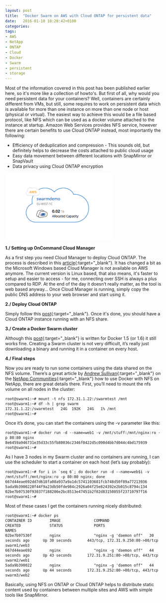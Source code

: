 ```yaml
---
layout: post
title:  "Docker Swarm on AWS with Cloud ONTAP for persistent data"
date:   2016-01-10 18:28:42+0100
categories: 
tags: 
- AWS
- NetApp
- ONTAP
- Cloud
- Docker
- Swarm
- persistent
- storage
---
```

Most of the information covered in this post has been published earlier here, so it's more like a collection of howto's. But first of all, why would you need persistent data for your containers? Well, containers are certainly different from VMs, but still, some requires to work on persistent data which is available for more than one instance on more than one node or host (physical or virtual).  The easiest way to achieve this would be a file based protocol, like NFS which can be used as a docker volume attached to the instance at startup. Amazon Web Services provides NFS service, however there are certain benefits to use Cloud ONTAP instead, most importantly the following: 

- Efficiency of deduplication and compression - This sounds old, but definitely helps to decrease the costs attached to public cloud usage
- Easy data movement between different locations with SnapMirror or SnapVault
- Data privacy using Cloud ONTAP encryption 

![Cloud ONTAP initialization](/assets/2016-01-10-docker-swarm-with-cloud-ontap-aws/clntap-init.png)


<!--more-->

**1./ Setting up OnCommand Cloud Manager**

As a first step you need Cloud Manager to deploy Cloud ONTAP. The process is described in this [article](/2015/07/12/getting-started-cloud-manager.html){:target="_blank"}. It has changed a bit as the Microsoft Windows based Cloud Manager is not available on AWS anymore. The current version is Linux based, that also means, it's faster to setup and easier to access - for me, connecting over SSH is always a plus compared to RDP. At the end of the day it doesn’t really matter, as the tool is web based anyway… Once Cloud Manager is running, simply copy the public DNS address to your web browser and start using it. 

**2./ Deploy Cloud ONTAP**

Simply follow this [post](/2015/08/02/getting-started-cloud-ontap.html){:target="_blank"}. Once it's done, you should have a Cloud ONTAP instance running with an NFS share. 

**3./ Create a Docker Swarm cluster**

Although this [post](/2015/06/01/getting-started-docker-swarm-aws.html){:target="_blank"} is written for Docker 1.5 (or 1.6) it still works fine. Creating a Swarm cluster is not very difficult, it’s really just downloading a binary and running it in a container on every host. 

**4./ Final steps**

Now you are ready to run some containers using the data shared on the NFS volume. There’s a great article by [Andrew Sullivan](https://twitter.com/andrew_ntap){:target="_blank"} on the [NetApp Communities](http://community.netapp.com/t5/Technology/Docker-Volumes-Using-NetApp-Storage/ba-p/108159){:target="_blank"} how to use Docker with NFS on NetApp, there are great details there. First, you’ll need to mount the nfs volume on all nodes in the cluster:

	root@swarm1:~# mount -t nfs 172.31.1.22:/swarmtest /mnt
	root@swarm1:~# df -h | grep swarm
	172.31.1.22:/swarmtest   24G  192K   24G   1% /mnt
	root@swarm1:~#

Once it’s done, you can start the containers using the -v parameter like this: 

	root@swarm1:~# docker run -d --name=web1 -v /mnt/stuff:/mnt/nginx:ro -p 80:80 nginx
	8e6459a946731e35d33c55fb80036c2346f0422d5c090d4bb7d044c4bd175939
	root@swarm1:~#

As I have 3 nodes in my Swarm cluster and no containers are running, I can use the scheduler to start a container on each host (let’s say probably): 

	root@swarm1:~# for i in `seq 6`; do docker run -d --name=web$i -v /mnt/stuff:/mnt/nginx:ro -p 80:80 nginx; done
	667d44eae692dd7d618fa08a937a9a1dc5741103681fcb748d50f89a77213936
	5ada9b3900228f44f9a23db50fde984c2926a04f25e824392e2b015c8794c134
	02be7b97530f93037f188286e2bc8513e47451b2f02d83150855f23710797f16
	root@swarm1:~#

Most of these cases I get the containers running nicely distributed: 

	root@swarm1:~# docker ps
	CONTAINER ID        IMAGE               COMMAND                  CREATED             STATUS              PORTS                              NAMES
	02be7b97530f        nginx               "nginx -g 'daemon off"   30 seconds ago      Up 30 seconds       443/tcp, 172.31.9.250:80->80/tcp   swarm1/web3
	667d44eae692        nginx               "nginx -g 'daemon off"   44 seconds ago      Up 43 seconds       172.31.9.251:80->80/tcp, 443/tcp   swarm2/web1
	5ada9b390022        nginx               "nginx -g 'daemon off"   44 seconds ago      Up 44 seconds       172.31.9.252:80->80/tcp, 443/tcp   swarm3/web2

Basically, using NFS on ONTAP or Cloud ONTAP helps to distribute static content used by containers between multiple sites and AWS with simple tools like SnapMirror. 
